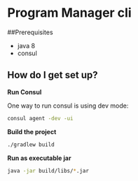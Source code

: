 # Program Manager cli

##Prerequisites

* java 8
* consul

## How do I get set up?

**Run Consul**

One way to run consul is using dev mode:

 ```bash
consul agent -dev -ui
```

**Build the project**
```bash
./gradlew build
```

**Run as executable jar**
```bash
java -jar build/libs/*.jar
```